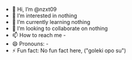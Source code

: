- 👋 Hi, I’m @nzxt09
- 👀 I’m interested in nothing
- 🌱 I’m currently learning nothing
- 💞️ I’m looking to collaborate on nothing
- 📫 How to reach me -
- 😄 Pronouns: -
- ⚡ Fun fact: No fun fact here, ("goleki opo su") 

<!---
nzxt09/nzxt09 is a ✨ special ✨ repository because its `README.md` (this file) appears on your GitHub profile.
You can click the Preview link to take a look at your changes.
--->
